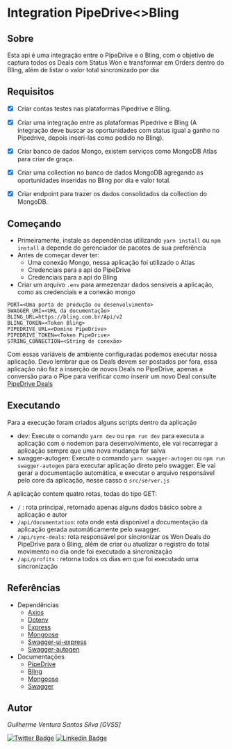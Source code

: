 # Integration PipeDrive<>Bling

## Sobre
Esta api é uma integração entre o PipeDrive e o Bling, com o objetivo de captura todos os Deals com Status Won e transformar em Orders dentro do Bling, além de listar o valor total sincronizado por dia
<br>

## Requisitos
- [x] Criar contas testes nas plataformas Pipedrive e Bling.

- [x] Criar uma integração entre as plataformas Pipedrive e Bling (A integração deve buscar as oportunidades com status igual a ganho no Pipedrive, depois inseri-las como pedido no Bling).

- [x] Criar banco de dados Mongo, existem serviços como MongoDB Atlas para criar de graça.

- [x] Criar uma collection no banco de dados MongoDB agregando as oportunidades inseridas no Bling por dia e valor total.

- [x] Criar endpoint para trazer os dados consolidados da collection do MongoDB.

## Começando
- Primeiramente, instale as dependências utilizando ```yarn install``` ou ```npm install``` a depende do gerenciador de pacotes de sua preferência
- Antes de começar dever ter:
    - Uma conexão Mongo, nessa aplicação foi utilizado o Atlas
    - Credenciais para a api do PipeDrive
    - Credenciais para a api do Bling
- Criar um arquivo ```.env``` para armezenzar dados sensiveis a aplicação, como as credenciais e a conexão mongo
```.env
PORT=<Uma porta de produção ou desenvolvimento>
SWAGGER_URI=<URL da documentação>
BLING_URL=https://bling.com.br/Api/v2
BLING_TOKEN=<Token Bling>
PIPEDRIVE_URL=<Domino PipeDrive>
PIPEDRIVE_TOKEN=<Token PipeDrive>
STRING_CONNECTION=<String de conexão>
```
Com essas variáveis de ambiente configuradas podemos executar nossa aplicação. Devo lembrar que os Deals devem ser postados por fora, essa aplicação não faz a inserção de novos Deals no PipeDrive, apenas a conversão para o Pipe
para verificar como inserir um novo Deal consulte [PipeDrive Deals](https://pipedrive.readme.io/docs/creating-a-deal)

## Executando
Para a execução foram criados alguns scripts dentro da aplicação
- dev: Execute  o comando ```yarn dev``` ou ```npm run dev``` para executa a aplicação com o nodemon para desenvolvimento, ele vai recarregar a aplicação sempre que uma nova mudança for salva
- swagger-autogen: Execute o comando ```yarn swagger-autogen``` ou ```npm run swagger-autogen``` para executar aplicação direto pelo swagger. Ele vai gerar a documentação automática, e executar o arquivo responsável pelo core da aplicação, nesse casso o ```src/server.js```

A aplicação contem quatro rotas, todas do tipo GET:
- ```/``` : rota principal, retornado apenas alguns dados básico sobre a aplicação e autor
- ```/api/documentation```: rota onde está disponível a documentação da aplicação gerada automáticamente pelo swagger.
- ```/api/sync-deals```: rota responsável por sincronizar os Won Deals do PipeDrive para o Bling, além de criar ou atualizar o registro do total movimento no dia onde foi executado a sincronização
- ```/api/profits``` : retorna todos os dias em que foi executado uma sincronização

## Referências
* Dependências
    * [Axios](https://www.npmjs.com/package/axios)
    * [Dotenv](https://www.npmjs.com/package/dotenv)
    * [Express](https://www.npmjs.com/package/express)
    * [Mongoose](https://www.npmjs.com/package/mongoose)
    * [Swagger-ui-express](https://www.npmjs.com/package/swagger-ui-express) 
    * [Swagger-autogen](https://www.npmjs.com/package/swagger-autogen)
* Documentações
    * [PipeDrive](https://developers.pipedrive.com/docs/api/v1/)
    * [Bling](https://ajuda.bling.com.br/hc/pt-br/categories/360002186394-API-para-Desenvolvedores)
    * [Mongoose](https://mongoosejs.com/docs/guide.html)
    * [Swagger](https://swagger.io/docs/)

## Autor
*Guilherme Ventura Santos Silva [GVSS]*

[![Twitter Badge](https://img.shields.io/badge/-@gventura_ss-6633cc?style=flat-square&labelColor=000000&logo=twitter&logoColor=white&link=https://twitter.com/gventura_ss)](https://twitter.com/gventura_ss) [![Linkedin Badge](https://img.shields.io/badge/-Guilherme%20Ventura-6633cc?style=flat-square&logo=Linkedin&logoColor=black&link=https://www.linkedin.com/in/guilherme-ventura-703612150/)](https://www.linkedin.com/in/gvssilva/)
